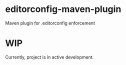 # editorconfig-maven-plugin
Maven plugin for .editorconfig enforcement

# WIP
Currently, project is in active development.
